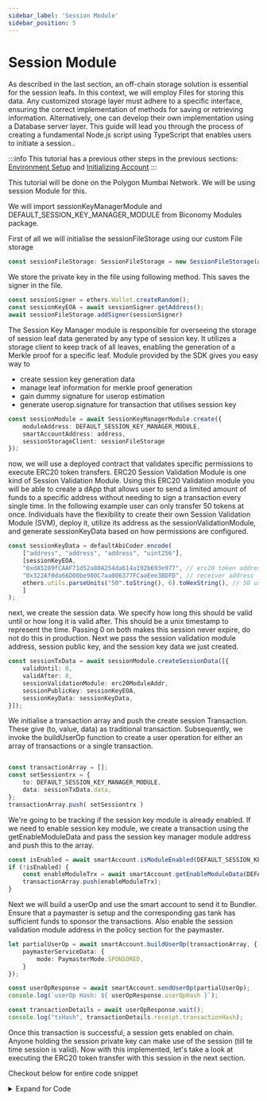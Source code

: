 ```yaml
---
sidebar_label: 'Session Module'
sidebar_position: 5
---
```

# Session Module

As described in the last section, an off-chain storage solution is essential for the session leafs. In this context, we will employ Files for storing this data. Any customized storage layer must adhere to a specific interface, ensuring the correct implementation of methods for saving or retrieving information. Alternatively, one can develop their own implementation using a Database server layer. This guide will lead you through the process of creating a fundamental Node.js script using TypeScript that enables users to initiate a session..

:::info This tutorial has a previous other steps in the previous sections:
[Environment Setup](environmentsetup) and
[Initializing Account](initializeaccount)
 :::

This tutorial will be done on the Polygon Mumbai Network. We will be using session Module for this.

We will import sessionKeyManagerModule and DEFAULT_SESSION_KEY_MANAGER_MODULE from Biconomy Modules package.

First of all we will initialise the sessionFileStorage using our custom File storage

```typescript
const sessionFileStorage: SessionFileStorage = new SessionFileStorage(address)
```

We store the private key in the file using following method. This saves the signer in the file.

```typescript
const sessionSigner = ethers.Wallet.createRandom();
const sessionKeyEOA = await sessionSigner.getAddress();
await sessionFileStorage.addSigner(sessionSigner)
```

The Session Key Manager module is responsible for overseeing the storage of session leaf data generated by any type of session key. It utilizes a storage client to keep track of all leaves, enabling the generation of a Merkle proof for a specific leaf. Module provided by the SDK gives you easy way to

* create session key generation data
* manage leaf information for merkle proof generation
* gain dummy signature for userop estimation
* generate userop.signature for transaction that utilises session key


```typescript
const sessionModule = await SessionKeyManagerModule.create({
	moduleAddress: DEFAULT_SESSION_KEY_MANAGER_MODULE,
	smartAccountAddress: address,
	sessionStorageClient: sessionFileStorage
});
```

now, we will use a deployed contract that validates specific permissions to execute ERC20 token transfers. ERC20 Session Validation Module is one kind of Session Validation Module. Using this ERC20 Validation module you will be able to create a dApp that allows user to send a limited amount of funds to a specific address without needing to sign a transaction every single time. In the following example user can only transfer 50 tokens at once. Individuals have the flexibility to create their own Session Validation Module (SVM), deploy it, utilize its address as the sessionValidationModule, and generate sessionKeyData based on how permissions are configured.

```typescript
const sessionKeyData = defaultAbiCoder.encode(
	["address", "address", "address", "uint256"],
	[sessionKeyEOA,
	"0xdA5289fCAAF71d52a80A254da614a192b693e977", // erc20 token address
	"0x322Af0da66D00be980C7aa006377FCaaEee3BDFD", // receiver address
	ethers.utils.parseUnits("50".toString(), 6).toHexString(), // 50 usdc amount
	]
);
```

next, we create the session data. We specify how long this should be valid until or how long it is valid after. This should be a unix timestamp to represent the time. Passing 0 on both makes this session never expire, do not do this in production. Next we pass the session validation module address, session public key, and the session key data we just created.


```typescript
const sessionTxData = await sessionModule.createSessionData([{
	validUntil: 0,
	validAfter: 0,
	sessionValidationModule: erc20ModuleAddr,
	sessionPublicKey: sessionKeyEOA,
	sessionKeyData: sessionKeyData,
}]);

```

We initialise a transaction array and push the create session Transaction. These give (to, value, data) as traditional transaction. Subsequently, we invoke the buildUserOp function to create a user operation for either an array of transactions or a single transaction.

```typescript

const transactionArray = [];
const setSessiontrx = {
	to: DEFAULT_SESSION_KEY_MANAGER_MODULE, 
	data: sessionTxData.data,
};
transactionArray.push( setSessiontrx )

```

We're going to be tracking if the session key module is already enabled. If we need to enable session key module, we create a transaction using the getEnableModuleData and pass the session key manager module address and push this to the array.

```typescript
const isEnabled = await smartAccount.isModuleEnabled(DEFAULT_SESSION_KEY_MANAGER_MODULE)
if (!isEnabled) {
	const enableModuleTrx = await smartAccount.getEnableModuleData(DEFAULT_SESSION_KEY_MANAGER_MODULE);
	transactionArray.push(enableModuleTrx);
}	
```

Next we will build a userOp and use the smart account to send it to Bundler. Ensure that a paymaster is setup and the corresponding gas tank has sufficient funds to sponsor the transactions. Also enable the session validation module address in the policy section for the paymaster.

```typescript
let partialUserOp = await smartAccount.buildUserOp(transactionArray, {
	paymasterServiceData: {
		mode: PaymasterMode.SPONSORED,
	}
});

const userOpResponse = await smartAccount.sendUserOp(partialUserOp);
console.log(`userOp Hash: ${ userOpResponse.userOpHash }`);

const transactionDetails = await userOpResponse.wait();
console.log("txHash", transactionDetails.receipt.transactionHash);
```
Once this transaction is successful, a session gets enabled on chain. Anyone holding the session private key can make use of the session (till te time session is valid). Now with this implemented, let's take a look at executing the ERC20 token transfer with this session in the next section. 


Checkout below for entire code snippet
<details>
<summary> Expand for Code </summary>

```typescript

import { defaultAbiCoder } from "ethers/lib/utils";
import { ECDSAOwnershipValidationModule, DEFAULT_ECDSA_OWNERSHIP_MODULE, SessionKeyManagerModule, DEFAULT_SESSION_KEY_MANAGER_MODULE } from "@biconomy/modules";
import { config } from "dotenv"
import { IBundler, Bundler } from '@biconomy/bundler'
import { BiconomySmartAccountV2, DEFAULT_ENTRYPOINT_ADDRESS } from "@biconomy/account"
import { Wallet, providers, ethers } from 'ethers'
import { ChainId } from "@biconomy/core-types"
import
	{
		IPaymaster,
		BiconomyPaymaster,
		PaymasterMode,
	} from '@biconomy/paymaster'
import { SessionFileStorage } from "./customSession";

let smartAccount: BiconomySmartAccountV2
let address: string

config();

const bundler: IBundler = new Bundler( {
	bundlerUrl:
		"https://bundler.biconomy.io/api/v2/80001/nJPK7B3ru.dd7f7861-190d-41bd-af80-6877f74b8f44",
	chainId: ChainId.POLYGON_MUMBAI,
	entryPointAddress: DEFAULT_ENTRYPOINT_ADDRESS,
} );

console.log( { ep: DEFAULT_ENTRYPOINT_ADDRESS } );

const paymaster: IPaymaster = new BiconomyPaymaster( {
	paymasterUrl:
		"https://paymaster.biconomy.io/api/v1/80001/HvwSf9p7Q.a898f606-37ed-48d7-b79a-cbe9b228ce43",
} );

const provider = new providers.JsonRpcProvider(
	"https://rpc.ankr.com/polygon_mumbai"
);
const wallet = new Wallet( process.env.PRIVATE_KEY || "", provider );

async function createAccount ()
{
	const module = await ECDSAOwnershipValidationModule.create( {
		signer: wallet,
		moduleAddress: DEFAULT_ECDSA_OWNERSHIP_MODULE
	} )
	let biconomySmartAccount = await BiconomySmartAccountV2.create( {
		chainId: ChainId.POLYGON_MUMBAI,
		bundler: bundler,
		paymaster: paymaster,
		entryPointAddress: DEFAULT_ENTRYPOINT_ADDRESS,
		defaultValidationModule: module,
		activeValidationModule: module
	} )
	address = await biconomySmartAccount.getAccountAddress()
	console.log( address )
	smartAccount = biconomySmartAccount;

	return biconomySmartAccount;
}


const createSession = async () =>
{
	await createAccount();
	try
	{
		const erc20ModuleAddr = "0x000000D50C68705bd6897B2d17c7de32FB519fDA"
		// -----> setMerkle tree tx flow
		// create dapp side session key
		const sessionSigner = ethers.Wallet.createRandom();
		const sessionKeyEOA = await sessionSigner.getAddress();
		console.log( "sessionKeyEOA", sessionKeyEOA );
		const sessionFileStorage: SessionFileStorage = new SessionFileStorage( address )

		// generate sessionModule
		console.log( "Adding session signer", sessionSigner.publicKey, sessionSigner );

		await sessionFileStorage.addSigner( sessionSigner )
		const sessionModule = await SessionKeyManagerModule.create( {
			moduleAddress: DEFAULT_SESSION_KEY_MANAGER_MODULE,
			smartAccountAddress: address,
			sessionStorageClient: sessionFileStorage
		} );

		// cretae session key data
		const sessionKeyData = defaultAbiCoder.encode(
			[ "address", "address", "address", "uint256" ],
			[
				sessionKeyEOA,
				"0xdA5289fCAAF71d52a80A254da614a192b693e977", // erc20 token address
				"0x322Af0da66D00be980C7aa006377FCaaEee3BDFD", // receiver address
				ethers.utils.parseUnits( "50".toString(), 6 ).toHexString(), // 50 usdc amount
			]
		);
		const sessionTxData = await sessionModule.createSessionData( [
			{
				validUntil: 0,
				validAfter: 0,
				sessionValidationModule: erc20ModuleAddr,
				sessionPublicKey: sessionKeyEOA,
				sessionKeyData: sessionKeyData,
			},
		] );

		// tx to set session key
		const setSessiontrx = {
			to: DEFAULT_SESSION_KEY_MANAGER_MODULE, // session manager module address
			data: sessionTxData.data,
		};

		const transactionArray = [];

		
		const isEnabled = await smartAccount.isModuleEnabled( DEFAULT_SESSION_KEY_MANAGER_MODULE )
		if ( !isEnabled )
		{
			const enableModuleTrx = await smartAccount.getEnableModuleData(
				DEFAULT_SESSION_KEY_MANAGER_MODULE
			);
			transactionArray.push( enableModuleTrx );
		}
		
		transactionArray.push( setSessiontrx )
		let partialUserOp = await smartAccount.buildUserOp( transactionArray, {
			paymasterServiceData: {
				mode: PaymasterMode.SPONSORED,
			}
		} );
		console.log( partialUserOp )
		const userOpResponse = await smartAccount.sendUserOp(
			partialUserOp
		);
		console.log( `userOp Hash: ${ userOpResponse.userOpHash }` );
		const transactionDetails = await userOpResponse.wait();
		console.log( "txHash", transactionDetails.receipt.transactionHash );

	} catch ( err: any ) {
		console.error( err )
	}

}

createSession();


```
</details>